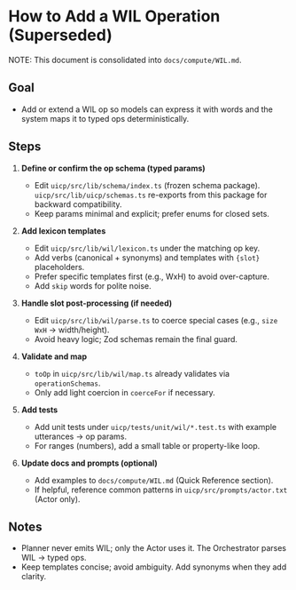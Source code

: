 # How to Add a WIL Operation (Superseded)

NOTE: This document is consolidated into `docs/compute/WIL.md`.

## Goal

- Add or extend a WIL op so models can express it with words and the system maps it to typed ops deterministically.

## Steps

1. **Define or confirm the op schema (typed params)**
   - Edit `uicp/src/lib/schema/index.ts` (frozen schema package). `uicp/src/lib/uicp/schemas.ts` re-exports from this package for backward compatibility.
   - Keep params minimal and explicit; prefer enums for closed sets.

2. **Add lexicon templates**
   - Edit `uicp/src/lib/wil/lexicon.ts` under the matching op key.
   - Add verbs (canonical + synonyms) and templates with `{slot}` placeholders.
   - Prefer specific templates first (e.g., WxH) to avoid over-capture.
   - Add `skip` words for polite noise.

3. **Handle slot post-processing (if needed)**
   - Edit `uicp/src/lib/wil/parse.ts` to coerce special cases (e.g., `size WxH` → width/height).
   - Avoid heavy logic; Zod schemas remain the final guard.

4. **Validate and map**
   - `toOp` in `uicp/src/lib/wil/map.ts` already validates via `operationSchemas`.
   - Only add light coercion in `coerceFor` if necessary.

5. **Add tests**
   - Add unit tests under `uicp/tests/unit/wil/*.test.ts` with example utterances → op params.
   - For ranges (numbers), add a small table or property-like loop.

6. **Update docs and prompts (optional)**
   - Add examples to `docs/compute/WIL.md` (Quick Reference section).
   - If helpful, reference common patterns in `uicp/src/prompts/actor.txt` (Actor only).

## Notes

- Planner never emits WIL; only the Actor uses it. The Orchestrator parses WIL → typed ops.
- Keep templates concise; avoid ambiguity. Add synonyms when they add clarity.
